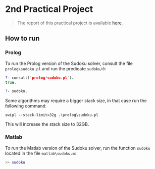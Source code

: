 # 2nd Practical Project

> The report of this practical project is available [here](ia_2nd_project.pdf).

## How to run

### Prolog

To run the Prolog version of the Sudoku solver, consult the file `prolog\sudoku.pl` and run the predicate `sudoku/0`:

```prolog	
?- consult('prolog/sudoku.pl').
true.

?- sudoku.
```

Some algorithms may require a bigger stack size, in that case run the following command:

`swipl --stack-limit=32g .\prolog\sudoku.pl`

This will increase the stack size to 32GB.


### Matlab

To run the Matlab version of the Sudoku solver, run the function `sudoku` located in the file `matlab\sudoku.m`:

```matlab
>> sudoku
```
